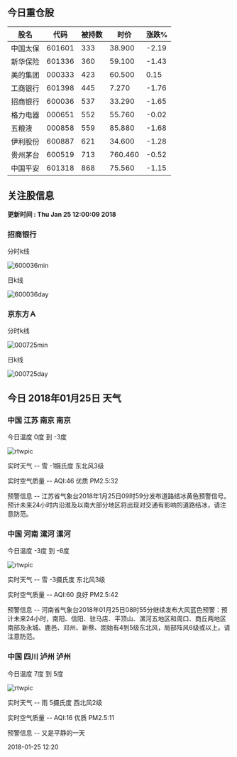 
## 今日重仓股 

|股名|代码|被持数|时价|涨跌%|
|---|---|---|---|---|
|中国太保|601601|333|38.900|-2.19|
|新华保险|601336|360|59.100|-1.43|
|美的集团|000333|423|60.500|0.15|
|工商银行|601398|445|7.270|-1.76|
|招商银行|600036|537|33.290|-1.65|
|格力电器|000651|552|55.760|-0.02|
|五粮液|000858|559|85.880|-1.68|
|伊利股份|600887|621|34.600|-1.28|
|贵州茅台|600519|713|760.460|-0.52|
|中国平安|601318|868|75.560|-1.15|

## 关注股信息
**更新时间 : Thu Jan 25 12:00:09 2018**
### 招商银行 
分时k线

![600036min](http://image.sinajs.cn/newchart/min/n/sh600036.gif)

日k线

![600036day](http://image.sinajs.cn/newchart/daily/n/sh600036.gif)

### 京东方Ａ 
分时k线

![000725min](http://image.sinajs.cn/newchart/min/n/sz000725.gif)

日k线

![000725day](http://image.sinajs.cn/newchart/daily/n/sz000725.gif)
## 今日 2018年01月25日 天气
### 中国 江苏 南京 南京

今日温度 0度 到 -3度

![rtwpic](http://app1.showapi.com/weather/icon/day/302.png)

实时天气 -- 雪 -1摄氏度 东北风3级

实时空气质量 -- AQI:46 优质 PM2.5:32

预警信息 -- 江苏省气象台2018年1月25日09时59分发布道路结冰黄色预警信号。预计未来24小时内沿淮及以南大部分地区将出现对交通有影响的道路结冰，请注意防范。
    
### 中国 河南 漯河 漯河

今日温度 -3度 到 -6度

![rtwpic](http://app1.showapi.com/weather/icon/day/302.png)

实时天气 -- 雪 -3摄氏度 东北风3级

实时空气质量 -- AQI:60 良好 PM2.5:42

预警信息 -- 河南省气象台2018年01月25日08时55分继续发布大风蓝色预警：预计未来24小时，南阳、信阳、驻马店、平顶山、漯河五地区和周口、商丘两地区南部及永城、鹿邑、邓州、新蔡、固始有4到5级东北风，局部阵风6级或以上。请注意防范。
    
### 中国 四川 泸州 泸州

今日温度 7度 到 5度

![rtwpic](http://app1.showapi.com/weather/icon/day/301.png)

实时天气 -- 雨 5摄氏度 西北风2级

实时空气质量 -- AQI:16 优质 PM2.5:11

预警信息 -- 又是平静的一天
    
2018-01-25 12:20